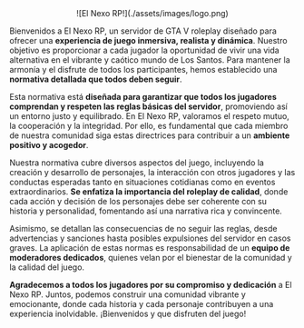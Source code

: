 <center>![El Nexo RP!](./assets/images/logo.png)</center>

Bienvenidos a El Nexo RP, un servidor de GTA V roleplay diseñado para ofrecer una **experiencia de juego inmersiva, realista y dinámica**. Nuestro objetivo es proporcionar a cada jugador la oportunidad de vivir una vida alternativa en el vibrante y caótico mundo de Los Santos. Para mantener la armonía y el disfrute de todos los participantes, hemos establecido una **normativa detallada que todos deben seguir**.

Esta normativa está **diseñada para garantizar que todos los jugadores comprendan y respeten las reglas básicas del servidor**, promoviendo así un entorno justo y equilibrado. En El Nexo RP, valoramos el respeto mutuo, la cooperación y la integridad. Por ello, es fundamental que cada miembro de nuestra comunidad siga estas directrices para contribuir a un **ambiente positivo y acogedor**.

Nuestra normativa cubre diversos aspectos del juego, incluyendo la creación y desarrollo de personajes, la interacción con otros jugadores y las conductas esperadas tanto en situaciones cotidianas como en eventos extraordinarios. **Se enfatiza la importancia del roleplay de calidad**, donde cada acción y decisión de los personajes debe ser coherente con su historia y personalidad, fomentando así una narrativa rica y convincente.

Asimismo, se detallan las consecuencias de no seguir las reglas, desde advertencias y sanciones hasta posibles expulsiones del servidor en casos graves. La aplicación de estas normas es responsabilidad de un **equipo de moderadores dedicados**, quienes velan por el bienestar de la comunidad y la calidad del juego.

**Agradecemos a todos los jugadores por su compromiso y dedicación** a El Nexo RP. Juntos, podemos construir una comunidad vibrante y emocionante, donde cada historia y cada personaje contribuyen a una experiencia inolvidable. ¡Bienvenidos y que disfruten del juego!